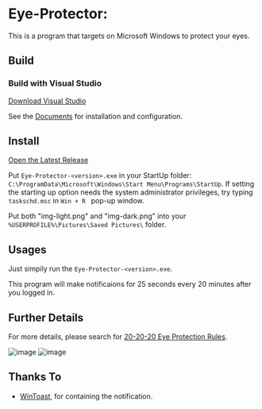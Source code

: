 # Eye-Protector:

This is a program that targets on Microsoft Windows to protect your eyes.
## Build
### Build with Visual Studio
[Download Visual Studio](https://amazingkenneth.github.io/docs/posts/tutorial/2022-02-19-install_CppCompiler.html#microsoft-visual-c)

See the [Documents](https://docs.microsoft.com/zh-cn/cpp/build/get-started-linux-cmake) for installation and configuration.
## Install
[Open the Latest Release](https://github.com/Amazingkenneth/Eye-Protector/releases/latest)

Put `Eye-Protector-<version>.exe` in your StartUp folder: `C:\ProgramData\Microsoft\Windows\Start Menu\Programs\StartUp`.
If setting the starting up option needs the system administrator privileges, try typing `taskschd.msc` in `Win + R ` pop-up window.

Put both "img-light.png" and "img-dark.png" into your `%USERPROFILE%\Pictures\Saved Pictures\` folder.

## Usages
Just simpily run the `Eye-Protector-<version>.exe`.

This program will make notificaions for 25 seconds every 20 minutes after you logged in.

## Further Details
For more details, please search for [20-20-20 Eye Protection Rules](https://bing.com/search?q=20-20-20+Eye+Protection+Rules).
  
![image](https://amazingkenneth.github.io/images/TipsToEaseEyeStrain.jpeg)
![image](https://amazingkenneth.github.io/images/HowToEaseYourEyes.jpeg)

## Thanks To
- [WinToast](https://github.com/mohabouje/WinToast), for containing the notification.